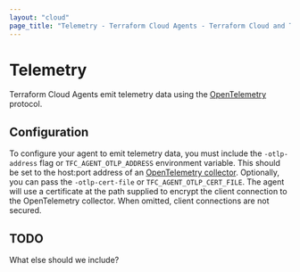 ```yaml
---
layout: "cloud"
page_title: "Telemetry - Terraform Cloud Agents - Terraform Cloud and Terraform Enterprise"
---
```


# Telemetry

Terraform Cloud Agents emit telemetry data using the [OpenTelemetry](https://opentelemetry.io/) protocol.

## Configuration

To configure your agent to emit telemetry data, you must include the `-otlp-address` flag or `TFC_AGENT_OTLP_ADDRESS` environment variable. This should be set to the host:port address of an [OpenTelemetry collector](https://opentelemetry.io/docs/concepts/data-collection/). Optionally, you can pass the `-otlp-cert-file` or `TFC_AGENT_OTLP_CERT_FILE`. The agent will use a certificate at the path supplied to encrypt the client connection to the OpenTelemetry collector. When omitted, client connections are not secured.

## TODO

What else should we include?

